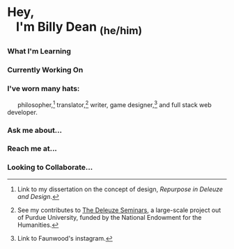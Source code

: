 
<!--
**billydean/billydean** is a ✨ _special_ ✨ repository because its `README.md` (this file) appears on your GitHub profile.

Here are some ideas to get you started:

- 🔭 I’m currently working on ...
- 🌱 I’m currently learning ...
- 👯 I’m looking to collaborate on ...
- 🤔 I’m looking for help with ...
- 💬 Ask me about ...
- 📫 How to reach me: ...
- 😄 Pronouns: ...
- ⚡ Fun fact: ...
-->

# Hey,<br>&nbsp;&nbsp;&nbsp;I'm Billy Dean <sub>(he/him)</sub>

### What I'm Learning
### Currently Working On
### I've worn many hats: 
&nbsp;&nbsp;&nbsp;&nbsp;&nbsp;&nbsp;philosopher,[^1] translator,[^2] writer, game designer,[^3] and full stack web developer.
[^1]: Link to my dissertation on the concept of design, *Repurpose in Deleuze and Design*.
[^2]: See my contributes to [The Deleuze Seminars](https://deleuze.cla.purdue.edu/index.php/), a large-scale project out of Purdue University, funded by the National Endowment for the Humanities.
[^3]: Link to Faunwood's instagram.

### Ask me about...
### Reach me at...
### Looking to Collaborate...

